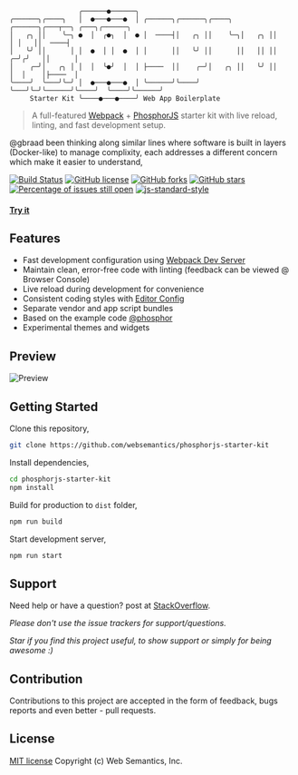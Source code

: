 ```
                 ╭──────●──────╮                                                       
╭──────╮╭────╮   │  ●───●───●  │ ╭──────╮╭──────╮╭────╮  ╭──────╮╭───┬──╮ ╭───╮╭──────╮
│   ╭╮ ││    ╰─╮ ●  │  ╭●╮  │  ● │  ────┤│   ╭╮ ││    ╰─╮│   ╭╮ ││      │ │   ││  ────┤
│   ╰╯ ││      │ │  ●  │ │  ●  │ │      ││   ╰╯ ││      ││   ││ ││    ╭─╯╭╯   ││      │
│    ╭─╯│   ╭╮ │ │  │  ╰●╯  │  │ ├────  ││    ╭─╯│   ╭╮ ││   ╰╯ ││    │  │    │├────  │
╰────╯  ╰───╯╰─╯ │  ●───●───●  │ ╰──────╯╰────╯  ╰───╯╰─╯╰──────╯╰────╯  ╰────╯╰──────╯
     Starter Kit ╰────●───●────╯ Web App Boilerplate                                                     
```
> A full-featured [Webpack](https://webpack.github.io/) + [PhosphorJS](http://phosphorjs.github.io/) starter kit with live reload, linting, and fast development setup.

@gbraad been thinking along similar lines where software is built in layers (Docker-like) to manage complixity, each addresses a different concern which make it easier to understand,

[![Build Status](https://travis-ci.org/websemantics/phosphorjs-starter-kit.svg?branch=master)](https://travis-ci.org/websemantics/phosphorjs-starter-kit) [![GitHub license](https://img.shields.io/badge/license-MIT-blue.svg)](https://raw.githubusercontent.com/websemantics/phosphorjs-starter-kit/master/LICENSE.md) [![GitHub forks](https://img.shields.io/github/forks/websemantics/phosphorjs-starter-kit.svg)](https://github.com/websemantics/phosphorjs-starter-kit/network) [![GitHub stars](https://img.shields.io/github/stars/websemantics/phosphorjs-starter-kit.svg)](https://github.com/websemantics/phosphorjs-starter-kit/stargazers)
[![Percentage of issues still open](http://isitmaintained.com/badge/open/websemantics/phosphorjs-starter-kit.svg)](http://isitmaintained.com/project/websemantics/phosphorjs-starter-kit "Percentage of issues still open") [![js-standard-style](https://img.shields.io/badge/code%20style-standard-brightgreen.svg)](http://standardjs.com/)

#### [Try it](http://websemantics.github.io/phosphorjs-starter-kit/)

## Features

- Fast development configuration using [Webpack Dev Server](https://github.com/webpack/webpack-dev-server)
- Maintain clean, error-free code with linting (feedback can be viewed @ Browser Console)
- Live reload during development for convenience 
- Consistent coding styles with [Editor Config](http://editorconfig.org)
- Separate vendor and app script bundles
- Based on the example code [@phosphor](https://github.com/phosphorjs/phosphor)
- Experimental themes and widgets

## Preview

![Preview](https://raw.githubusercontent.com/websemantics/phosphorjs-starter-kit/master/preview.gif)

## Getting Started

Clone this repository,
``` bash
git clone https://github.com/websemantics/phosphorjs-starter-kit
```

Install dependencies,
``` bash
cd phosphorjs-starter-kit
npm install
```

Build for production to `dist` folder,
``` bash
npm run build 
```

Start development server,
``` bash
npm run start 
```

## Support

Need help or have a question? post at [StackOverflow](https://stackoverflow.com/questions/tagged/phosphorjs-starter-kit+websemantics).

*Please don't use the issue trackers for support/questions.*

*Star if you find this project useful, to show support or simply for being awesome :)*

## Contribution

Contributions to this project are accepted in the form of feedback, bugs reports and even better - pull requests.

## License

[MIT license](http://opensource.org/licenses/mit-license.php) Copyright (c) Web Semantics, Inc.